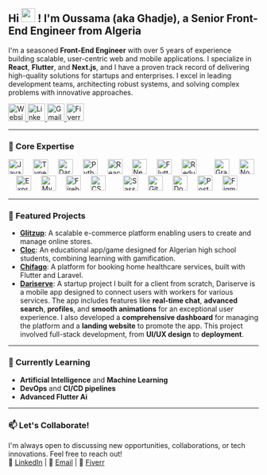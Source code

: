 <h2 align="left">Hi <img src="https://media.giphy.com/media/hvRJCLFzcasrR4ia7z/giphy.gif" width="28"> ! I'm Oussama (aka Ghadje), a Senior Front-End Engineer from Algeria</h2>

<!-- ### About Me -->
<p>
  I'm a seasoned <b>Front-End Engineer</b> with over 5 years of experience building scalable, user-centric web and mobile applications. I specialize in <b>React</b>, <b>Flutter</b>, and <b>Next.js</b>, and I have a proven track record of delivering high-quality solutions for startups and enterprises. I excel in leading development teams, architecting robust systems, and solving complex problems with innovative approaches.
</p>

<!-- ### Connect with Me -->
<div align="left">
  <a href="https://ghadje.online/">
    <img src="https://img.shields.io/badge/Website-FF7139?style=for-the-badge&logo=google-chrome&logoColor=white" height="35" alt="Website" />
  </a>
  <a href="https://www.linkedin.com/in/oussama-ghedjati-1b867916a/">
    <img src="https://img.shields.io/badge/LinkedIn-0077B5?style=for-the-badge&logo=linkedin&logoColor=white" height="35" alt="LinkedIn" />
  </a>
  <a href="mailto:ouss.ghedje@gmail.com">
    <img src="https://img.shields.io/badge/Gmail-D14836?style=for-the-badge&logo=gmail&logoColor=white" height="35" alt="Gmail" />
  </a>
  <a href="https://www.fiverr.com/ghadje/">
    <img src="https://img.shields.io/badge/Fiverr-1DBF73?style=for-the-badge&logo=fiverr&logoColor=white" height="35" alt="Fiverr" />
  </a>
</div>

<!-- ### GitHub Snake Animation -->
<!-- <picture>
  <source media="(prefers-color-scheme: dark)" srcset="https://raw.githubusercontent.com/Ghadje/Ghadje/output/github-snake-dark.svg" />
  <source media="(prefers-color-scheme: light)" srcset="https://raw.githubusercontent.com/Ghadje/Ghadje/output/github-snake.svg" />
  <img alt="github-snake" src="https://raw.githubusercontent.com/Ghadje/Ghadje/output/github-snake.svg" />
</picture> -->

---

### 🥇 Core Expertise
<div align="left">
  <!-- Languages -->
  <img src="https://cdn.jsdelivr.net/gh/devicons/devicon/icons/javascript/javascript-original.svg" height="30" alt="JavaScript" />
  <img width="12" />
  <img src="https://cdn.jsdelivr.net/gh/devicons/devicon/icons/typescript/typescript-original.svg" height="30" alt="TypeScript" />
  <img width="12" />
  <img src="https://cdn.jsdelivr.net/gh/devicons/devicon/icons/dart/dart-original.svg" height="30" alt="Dart" />
  <img width="12" />
  <img src="https://cdn.jsdelivr.net/gh/devicons/devicon/icons/python/python-original.svg" height="30" alt="Python" />
  <img width="12" />

  <!-- Frontend Frameworks -->
  <img src="https://cdn.jsdelivr.net/gh/devicons/devicon/icons/react/react-original.svg" height="30" alt="React" />
  <img width="12" />
  <img src="https://cdn.jsdelivr.net/gh/devicons/devicon/icons/nextjs/nextjs-original.svg" height="30" alt="Next.js" />
  <img width="12" />
  <img src="https://cdn.jsdelivr.net/gh/devicons/devicon/icons/flutter/flutter-original.svg" height="30" alt="Flutter" />
  <img width="12" />
  <img src="https://cdn.jsdelivr.net/gh/devicons/devicon/icons/redux/redux-original.svg" height="30" alt="Redux" />
  <img width="12" />
  <img width="12" />

  <!-- Backend & APIs -->
  <img src="https://cdn.jsdelivr.net/gh/devicons/devicon/icons/graphql/graphql-plain.svg" height="30" alt="GraphQL" />
  <img width="12" />
  <img src="https://cdn.jsdelivr.net/gh/devicons/devicon/icons/nodejs/nodejs-original.svg" height="30" alt="Node.js" />
  <img width="12" />
  <img src="https://cdn.jsdelivr.net/gh/devicons/devicon/icons/express/express-original.svg" height="30" alt="Express" />
  <img width="12" />

  <!-- Databases -->
  <img src="https://cdn.jsdelivr.net/gh/devicons/devicon/icons/mysql/mysql-original.svg" height="30" alt="MySQL" />
  <img width="12" />
  <img src="https://cdn.jsdelivr.net/gh/devicons/devicon/icons/firebase/firebase-plain.svg" height="30" alt="Firebase" />
  <img width="12" />

  <!-- Styling -->
  <img src="https://cdn.jsdelivr.net/gh/devicons/devicon/icons/css3/css3-original.svg" height="30" alt="CSS3" />
  <img width="12" />
  <img width="12" />
  <img src="https://cdn.jsdelivr.net/gh/devicons/devicon/icons/sass/sass-original.svg" height="30" alt="Sass" />
  <img width="12" />

  <!-- Tools -->
  <img src="https://cdn.jsdelivr.net/gh/devicons/devicon/icons/git/git-original.svg" height="30" alt="Git" />
  <img width="12" />
  <img src="https://cdn.jsdelivr.net/gh/devicons/devicon/icons/docker/docker-original.svg" height="30" alt="Docker" />
  <img width="12" />
  <img src="https://cdn.jsdelivr.net/gh/devicons/devicon/icons/postman/postman-original.svg" height="30" alt="Postman" />
  <img width="12" />
  <img src="https://cdn.jsdelivr.net/gh/devicons/devicon/icons/figma/figma-original.svg" height="30" alt="Figma" />
</div>

---

### 🚀 Featured Projects
- **[Glitzup](https://github.com/ghadje/glitzup)**: A scalable e-commerce platform enabling users to create and manage online stores.
- **[Cloc](https://github.com/ghadje/cloc)**: An educational app/game designed for Algerian high school students, combining learning with gamification.
- **[Chifago](https://github.com/ghadje/chifago)**: A platform for booking home healthcare services, built with Flutter and Laravel.
- **[Dariserve](https://github.com/ghadje/dariserve)**: A startup project I built for a client from scratch, Dariserve is a mobile app designed to connect users with workers for various services. The app includes features like **real-time chat**, **advanced search**, **profiles**, and **smooth animations** for an exceptional user experience. I also developed a **comprehensive dashboard** for managing the platform and a **landing website** to promote the app. This project involved full-stack development, from **UI/UX design** to **deployment**.

---

<!-- ### 📈 GitHub Stats
<p align="center">
  <img height="180em" src="https://github-readme-stats.vercel.app/api?username=ghadje&hide_border=true&count_private=true&show_icons=true&theme=highcontrast&background=0D1117" alt="GitHub Stats" />
  <img height="180em" src="https://github-readme-stats.vercel.app/api/top-langs?username=ghadje&show_icons=true&locale=en&layout=compact&hide_border=true&theme=highcontrast&background=0D1117" alt="Top Languages" />
</p>

<p align="center">
  <img src="https://github-readme-streak-stats.herokuapp.com/?user=ghadje&theme=highcontrast&hide_border=true&stroke=0000&background=0D1117&ring=FEC601&fire=FEC601&currStreakLabel=FEC601" alt="GitHub Streak" />
</p> -->

<!-- --- -->

<!-- ### 🏆 GitHub Achievements
<p align="center">
  <a href="https://github.com/ghadje">
    <img src="https://github-profile-trophy.vercel.app/?username=ghadje&margin-w=5&theme=radical&background=FEC601" alt="GitHub Achievements" />
  </a>
</p> -->

<!-- --- -->

### 🌱 Currently Learning
- **Artificial Intelligence** and **Machine Learning**
- **DevOps** and **CI/CD pipelines**
- **Advanced Flutter Ai**

---

### 📫 Let's Collaborate!
I'm always open to discussing new opportunities, collaborations, or tech innovations. Feel free to reach out!  
🔗 [LinkedIn](https://www.linkedin.com/in/oussama-ghedjati-1b867916a/) | 📧 [Email](mailto:ouss.ghedje@gmail.com) | 💼 [Fiverr](https://www.fiverr.com/ghadje/)
